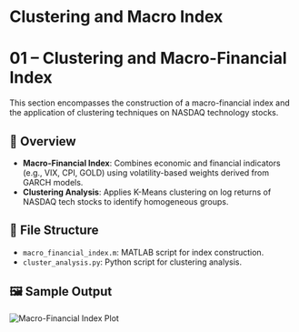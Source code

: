 # Clustering and Macro Index

# 01 – Clustering and Macro-Financial Index

This section encompasses the construction of a macro-financial index and the application of clustering techniques on NASDAQ technology stocks.

## 📌 Overview

- **Macro-Financial Index**: Combines economic and financial indicators (e.g., VIX, CPI, GOLD) using volatility-based weights derived from GARCH models.
- **Clustering Analysis**: Applies K-Means clustering on log returns of NASDAQ tech stocks to identify homogeneous groups.

## 📂 File Structure

- `macro_financial_index.m`: MATLAB script for index construction.
- `cluster_analysis.py`: Python script for clustering analysis.

## 🖼️ Sample Output

![Macro-Financial Index Plot](images/macro_index_plot.png)
